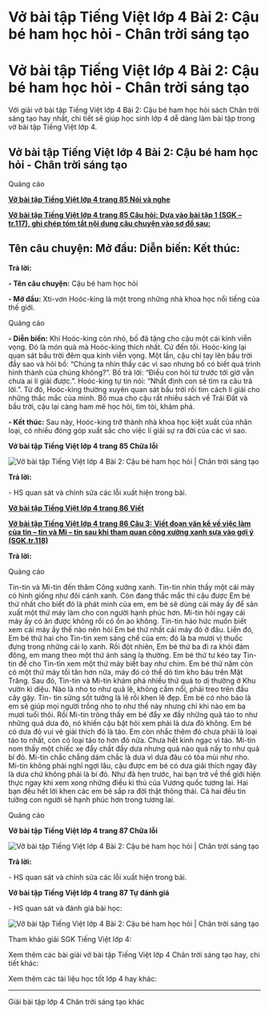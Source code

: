 # Vở bài tập Tiếng Việt lớp 4 Bài 2: Cậu bé ham học hỏi - Chân trời sáng tạo

# Vở bài tập Tiếng Việt lớp 4 Bài 2: Cậu bé ham học hỏi - Chân trời sáng tạo

Với giải vở bài tập Tiếng Việt lớp 4 Bài 2: Cậu bé ham học hỏi sách Chân trời sáng tạo hay nhất, chi tiết sẽ giúp học sinh lớp 4 dễ dàng làm bài tập trong vở bài tập Tiếng Việt lớp 4.

## Vở bài tập Tiếng Việt lớp 4 Bài 2: Cậu bé ham học hỏi - Chân trời sáng tạo

Quảng cáo

[**Vở bài tập Tiếng Việt lớp 4 trang 85 Nói và nghe**](https://vietjack.com/vbt-tieng-viet-4-ct/noi-va-nghe-trang-85-vbt-tieng-viet-4-tap-1.jsp)

[**Vở bài tập Tiếng Việt lớp 4 trang 85 Câu hỏi:** **Dựa vào bài tập 1 (SGK – tr.117), ghi chép tóm tắt nội dung câu chuyện vào sơ đồ sau:**](https://vietjack.com/vbt-tieng-viet-4-ct/dua-vao-bai-tap-1-sgk-tr-117-ghi-chep-tom-tat-vm.jsp)

**Tên câu chuyện:** **Mở đầu:** **Diễn biến:** **Kết thúc:**  
---  
  
**Trả lời:**

**\- Tên câu chuyện:** Cậu bé ham học hỏi

**\- Mở đầu:** Xti-vơn Hoóc-king là một trong những nhà khoa học nổi tiếng của thế giới.

Quảng cáo

**\- Diễn biến:** Khi Hoóc-king còn nhỏ, bố đã tặng cho cậu một cái kính viễn vọng. Đó là món quà mà Hoóc-king thích nhất. Cứ đến tối. Hoóc-king lại quan sát bầu trời đêm qua kính viễn vọng. Một lần, cậu chỉ tay lên bầu trời đầy sao và hỏi bố: “Chúng ta nhìn thấy các vì sao nhưng bố có biết quá trình hình thành của chúng không?”. Bố trả lời: “Điều con hỏi từ trước tới giờ vẫn chưa ai lí giải được.”. Hoóc-king tự tin nói: “Nhất định con sẽ tìm ra câu trả lời.”. Từ đó, Hoóc-king thường xuyên quan sát bầu trời rồi tìm cách lí giải cho những thắc mắc của mình. Bố mua cho cậu rất nhiều sách về Trái Đất và bầu trời, cậu lại càng ham mê học hỏi, tìm tòi, khám phá.

**\- Kết thúc:** Sau này, Hoóc-king trở thành nhà khoa học kiệt xuất của nhân loại, có nhiều đóng góp xuất sắc cho việc lí giải sự ra đời của các vì sao.

**Vở bài tập Tiếng Việt lớp 4 trang 85 Chữa lỗi**

![Vở bài tập Tiếng Việt lớp 4 Bài 2: Cậu bé ham học hỏi | Chân trời sáng tạo](https://vietjack.com/vbt-tieng-viet-4-ct/images/bai-2-cau-be-ham-hoc-hoi-189709.PNG)

**Trả lời:**

\- HS quan sát và chỉnh sửa các lỗi xuất hiện trong bài. 

[**Vở bài tập Tiếng Việt lớp 4 trang 86 Viết**](https://vietjack.com/vbt-tieng-viet-4-ct/viet-trang-86-vbt-tieng-viet-4-tap-1.jsp)

[**Vở bài tập Tiếng Việt lớp 4 trang 86 Câu 3:** **Viết đoạn văn kể về việc làm của tin – tin và Mi – tin sau khi tham quan công xưởng xanh sựa vào gợi ý (SGK.tr.118)**](https://vietjack.com/vbt-tieng-viet-4-ct/viet-doan-van-ke-ve-viec-lam-cua-tin-tin-va-mi-vm.jsp)

**Trả lời:**

Quảng cáo

Tin-tin và Mi-tin đến thăm Công xưởng xanh. Tin-tin nhìn thấy một cái máy có hình giống như đôi cánh xanh. Còn đang thắc mắc thì cậu được Em bé thứ nhất cho biết đó là phát minh của em, em bé sẽ dùng cái máy ấy để sản xuất một thứ máy làm cho con người hạnh phúc hơn. Mi-tin hỏi ngay cái máy ấy có ăn được không rồi có ồn ào không. Tin-tin háo hức muốn biết xem cái máy ấy thế nào nên hỏi Em bé thứ nhất cái máy đó ở đâu. Liền đó, Em bé thứ hai cho Tin-tin xem sáng chế của em: đó là ba mươi vị thuốc đựng trong những cái lọ xanh. Rồi đột nhiên, Em bé thứ ba đi ra khỏi đám đông, em mang theo một thứ ánh sáng lạ thường. Em bé thứ tư kéo tay Tin-tin để cho Tin-tin xem một thứ máy biết bay như chim. Em bé thứ năm còn có một thứ máy tối tân hơn nữa, máy đó có thể dò tìm kho báu trên Mặt Trăng. Sau đó, Tin-tin và Mi-tin khám phá nhiều thứ quả to dị thường ở Khu vườn kì diệu. Nào là nho to như quả lê, không cầm nổi, phải treo trên đầu cây gậy. Tin- tin sửng sốt tưởng là lê rồi khen lê đẹp. Em bé có nho bảo là em sẽ giúp mọi người trồng nho to như thế này nhưng chỉ khi nào em ba mươi tuổi thôi. Rồi Mi-tin trông thấy em bé đẩy xe đầy những quả táo to như những quả dưa đỏ, nó khiến cậu bật hỏi xem phải là dưa đỏ không. Em bé có dưa đỏ vui vẻ giải thích đó là táo. Em còn nhắc thêm đó chưa phải là loại táo to nhất, còn có loại táo to hơn đó nữa. Chưa hết kinh ngạc vì táo. Mi-tin nom thấy một chiếc xe đẩy chất đầy dưa nhưng quả nào quả nấy to như quả bí đỏ. Mi-tin chắc chẳng dám chắc là dưa vì dưa đâu có tỏa mùi như nho. Mi-tin không phải nghĩ ngợi lâu, cậu được em bé có dưa giải thích ngay đây là dưa chứ không phải là bí đỏ. Như đã hẹn trước, hai bạn trở về thế giới hiện thực ngay khi xem xong những điều kì thú của Vương quốc tương lai. Hai bạn đều hết lời khen các em bé sắp ra đời thật thông thái. Cả hai đều tin tưởng con người sẽ hạnh phúc hơn trong tương lai.

Quảng cáo

**Vở bài tập Tiếng Việt lớp 4 trang 87 Chữa lỗi**

![Vở bài tập Tiếng Việt lớp 4 Bài 2: Cậu bé ham học hỏi | Chân trời sáng tạo](https://vietjack.com/vbt-tieng-viet-4-ct/images/bai-2-cau-be-ham-hoc-hoi-189710.PNG)

**Trả lời:**

\- HS quan sát và chỉnh sửa các lỗi xuất hiện trong bài. 

**Vở bài tập Tiếng Việt lớp 4 trang 87 Tự đánh giá**

\- HS quan sát và đánh giá bài học: 

![Vở bài tập Tiếng Việt lớp 4 Bài 2: Cậu bé ham học hỏi | Chân trời sáng tạo](https://vietjack.com/vbt-tieng-viet-4-ct/images/bai-2-cau-be-ham-hoc-hoi-189711.PNG)

Tham khảo giải SGK Tiếng Việt lớp 4:

Xem thêm các bài giải vở bài tập Tiếng Việt lớp 4 Chân trời sáng tạo hay, chi tiết khác:

Xem thêm các tài liệu học tốt lớp 4 hay khác:

* * *

Giải bài tập lớp 4 Chân trời sáng tạo khác
